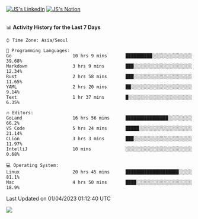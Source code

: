 
[![JS's LinkedIn](https://img.shields.io/badge/LinkedIn-blue?style=for-the-badge&logo=linkedin)](https://www.linkedin.com/in/jaeseung-lee-5a2a32139/) 
[![JS's Notion](https://img.shields.io/badge/Notion-black?style=for-the-badge&logo=notion)](https://bit.ly/ljswiki1) <br><br>
<!-- ![JS's GitHub stats](https://github-readme-stats-lemon-five.vercel.app/api?username=tkxkd0159&hide=contribs,prs,stars,issues&show_icons=true&theme=react&include_all_commits=true)   -->
<!-- ![Top Langs](https://github-readme-stats-lemon-five.vercel.app/api/top-langs/?username=tkxkd0159&layout=compact&hide=jupyter%20notebook,scss,html,css&langs_count=10)  -->


<!--START_SECTION:waka-->
📊 **Activity History for the Last 7 Days** 

```text
⌚︎ Time Zone: Asia/Seoul

💬 Programming Languages: 
Go                       10 hrs 9 mins       ██████████░░░░░░░░░░░░░░░   39.68% 
Markdown                 3 hrs 9 mins        ███░░░░░░░░░░░░░░░░░░░░░░   12.34% 
Rust                     2 hrs 58 mins       ███░░░░░░░░░░░░░░░░░░░░░░   11.65% 
YAML                     2 hrs 20 mins       ██░░░░░░░░░░░░░░░░░░░░░░░   9.14% 
Text                     1 hr 37 mins        █░░░░░░░░░░░░░░░░░░░░░░░░   6.35%

🔥 Editors: 
GoLand                   16 hrs 56 mins      ████████████████░░░░░░░░░   66.2% 
VS Code                  5 hrs 24 mins       █████░░░░░░░░░░░░░░░░░░░░   21.14% 
CLion                    3 hrs 3 mins        ███░░░░░░░░░░░░░░░░░░░░░░   11.97% 
IntelliJ                 10 mins             ░░░░░░░░░░░░░░░░░░░░░░░░░   0.68%

💻 Operating System: 
Linux                    20 hrs 45 mins      ████████████████████░░░░░   81.1% 
Mac                      4 hrs 50 mins       ████░░░░░░░░░░░░░░░░░░░░░   18.9%

```


 Last Updated on 01/04/2023 01:12:40 UTC
<!--END_SECTION:waka-->

<a href="https://github.com/tkxkd0159/dsalgo">
  <img align="center" src="https://github-readme-stats-lemon-five.vercel.app/api/pin/?username=tkxkd0159&repo=dsalgo&theme=react" />
</a>


<!---
- 🔭 I’m currently working on ...
- 🌱 I’m currently learning blockchain and distributed network
- 👯 I’m looking to collaborate on ...
- 🤔 I’m looking for help with ...
- 💬 Ask me about ...
- 📫 How to reach me: ...
- 😄 Pronouns: ...
- ⚡ Fun fact: ...
-->
